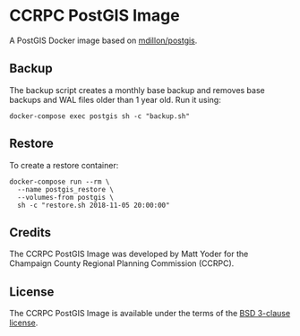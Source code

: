 # CCRPC PostGIS Image

A PostGIS Docker image based on [mdillon/postgis][1].

## Backup

The backup script creates a monthly base backup and removes base backups and
WAL files older than 1 year old. Run it using:

```
docker-compose exec postgis sh -c "backup.sh"
```

## Restore

To create a restore container:

```
docker-compose run --rm \
  --name postgis_restore \
  --volumes-from postgis \
  sh -c "restore.sh 2018-11-05 20:00:00"
```

## Credits
The CCRPC PostGIS Image was developed by Matt Yoder for the Champaign County
Regional Planning Commission (CCRPC).

## License
The CCRPC PostGIS Image is available under the terms of the [BSD 3-clause
license][2].

[1]: https://github.com/appropriate/docker-postgis
[2]: https://github.com/champaigncountyrpc/ccrpc-postgis/blob/master/LICENSE.md
